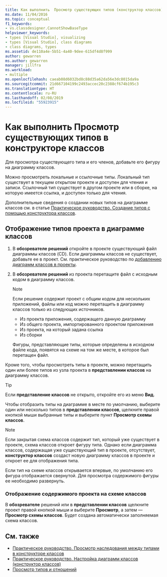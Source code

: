 ```yaml
---
title: Как выполнить  Просмотр существующих типов (конструктор классов)
ms.date: 11/04/2016
ms.topic: conceptual
f1_keywords:
- vs.classdesigner.CannotShowBaseType
helpviewer_keywords:
- types [Visual Studio], visualizing
- types [Visual Studio], class diagrams
- class diagrams, types
ms.assetid: de110a4e-5b51-4a40-9dee-615df4d8f999
author: gewarren
ms.author: gewarren
manager: jillfra
ms.workload:
- multiple
ms.openlocfilehash: caeab08d6032bd8c88d35a62da56e3dc8015da9a
ms.sourcegitcommit: 21d667104199c2493accec20c2388cf674b195c3
ms.translationtype: HT
ms.contentlocale: ru-RU
ms.lasthandoff: 02/08/2019
ms.locfileid: "55923915"
---
```

# <a name="how-to-view-existing-types-in-class-designer"></a>Как выполнить  Просмотр существующих типов в конструкторе классов

Для просмотра существующего типа и его членов, добавьте его фигуру на диаграмму классов.

Можно просмотреть локальные и ссылочные типы. Локальный тип существует в текущем открытом проекте и доступен для чтения и записи. Ссылочный тип существует в другом проекте или в сборке, на которую имеется ссылка, и доступен только для чтения.

Дополнительные сведения о создании новых типов на диаграмме классов см. в статье [ Практическое руководство. Создание типов с помощью конструктора классов](how-to-create-types.md).

## <a name="to-see-types-in-a-project-on-a-class-diagram"></a>Отображение типов проекта в диаграмме классов

1.  В **обозревателе решений** откройте в проекте существующий файл диаграммы классов (CD). Если диаграммы классов не существует, добавьте ее в проект. См. практическое руководство по [ добавлению диаграмм классов в проекты](how-to-add-class-diagrams-to-projects.md).

2.  В **обозревателе решений** из проекта перетащите файл с исходным кодом в диаграмму классов.

    > [!NOTE]
    > Если решение содержит проект с общим кодом для нескольких приложений, файлы или код можно перетащить в диаграмму классов только из следующих источников.
    >
    > - Из проекта приложения, содержащего данную диаграмму
    > - Из общего проекта, импортированного проектом приложения
    > - Из проекта, на который задана ссылка
    > - Из сборки

    Фигуры, представляющие типы, которые определены в исходном файле кода, появятся на схеме на том же месте, в которое был перетащен файл.

Кроме того, чтобы просмотреть типы в проекте, можно перетащить один или более типов из узла проекта в **представлении классов** на диаграмму классов.

> [!TIP]
> Если **представление классов** не открыто, откройте его из меню **Вид**.

Чтобы отобразить типы на диаграмме в месте по умолчанию, выберите один или несколько типов в **представлении классов**, щелкните правой кнопкой мыши выбранные типы и выберите пункт **Просмотр схемы классов**.

> [!NOTE]
> Если закрытая схема классов содержит тип, который уже существует в проекте, схема классов откроет фигуру типа. Однако если диаграмма классов, содержащая уже существующий тип в проекте, отсутствует, **конструктор классов** создаст новую диаграмму классов в проекте и откроет ее для отображения типа.

Если тип на схеме классов открывается впервые, по умолчанию его фигура отображается свернутой. Для просмотра содержимого фигуры ее необходимо развернуть.

### <a name="to-display-the-contents-of-a-project-in-a-class-diagram"></a>Отображение содержимого проекта на схеме классов

В **обозревателе** решений или в **представлении классов** щелкните проект правой кнопкой мыши и выберите **Просмотр**, а затем — **Просмотр схемы классов**. Будет создана автоматически заполняемая схема классов.

## <a name="see-also"></a>См. также

- [Практическое руководство. Просмотр наследования между типами в конструкторе классов](how-to-view-inheritance-between-types.md)
- [Практическое руководство. Настройка диаграмм классов (конструктор классов)](how-to-customize-class-diagrams.md)
- [Просмотр типов и отношений](designing-and-viewing-classes-and-types.md)